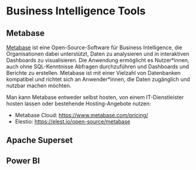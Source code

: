 # Business Intelligence Tools 

<!-- tags: daten-visualisieren; daten-auswerten; daten-kommunizieren -->
## Metabase

[Metabase](https://www.metabase.com) ist eine Open-Source-Software für Business Intelligence, die Organisationen dabei unterstützt, Daten zu analysieren und in interaktiven Dashboards zu visualisieren. Die Anwendung ermöglicht es Nutzer\*innen, auch ohne SQL-Kenntnisse Abfragen durchzuführen und Dashboards und Berichte zu erstellen. Metabase ist mit einer Vielzahl von Datenbanken kompatibel und richtet sich an Anwender\*innen, die Daten zugänglich und nutzbar machen möchten.

Man kann Metabase entweder selbst hosten, von einem IT-Dienstleister hosten lassen oder bestehende Hosting-Angebote nutzen:

- Metabase Cloud: https://www.metabase.com/pricing/
- Elestio: https://elest.io/open-source/metabase

## Apache Superset

## Power BI
